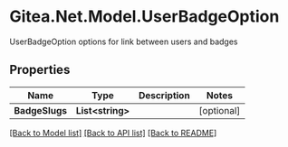 # Gitea.Net.Model.UserBadgeOption
UserBadgeOption options for link between users and badges

## Properties

Name | Type | Description | Notes
------------ | ------------- | ------------- | -------------
**BadgeSlugs** | **List&lt;string&gt;** |  | [optional] 

[[Back to Model list]](../README.md#documentation-for-models) [[Back to API list]](../README.md#documentation-for-api-endpoints) [[Back to README]](../README.md)


